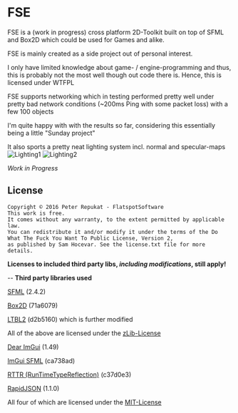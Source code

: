 # FSE #

FSE is a (work in progress) cross platform 2D-Toolkit built on top of SFML and Box2D which could be used for Games and alike.

FSE is mainly created as a side project out of personal interest.

I only have limited knowledge about game- / engine-programming and thus, this is probably not the most well though out code there is. 
Hence, this is licensed under WTFPL 

FSE supports networking which in testing performed pretty well under pretty bad network conditions (~200ms Ping with some packet loss) with a few 100 objects

I'm quite happy with with the results so far, considering this essentially being a little "Sunday project"

It also sports a pretty neat lighting system incl. normal and specular-maps
![Lighting1](https://github.com/Alia5/FSE/blob/master/lighting1.gif?raw=true "Lighting1") ![Lighting2](https://github.com/Alia5/FSE/blob/master/lighting2.gif?raw=true "Lighting2")

*Work in Progress*

## License

```
Copyright © 2016 Peter Repukat - FlatspotSoftware
This work is free.
It comes without any warranty, to the extent permitted by applicable law.
You can redistribute it and/or modify it under the terms of the Do What The Fuck You Want To Public License, Version 2,
as published by Sam Hocevar. See the license.txt file for more details.
```
**Licenses to included third party libs, _including modifications_, still apply!**

--
**Third party libraries used**

[SFML](http://www.sfml-dev.org) (2.4.2)

[Box2D](https://github.com/erincatto/Box2D/) (71a6079)

[LTBL2](https://github.com/Cmdu76/LTBL2/tree/d2b51608efa2aa7e3e2d632746b018d6e2add3be) (d2b5160) which is further modified

All of the above are licensed under the [zLib-License](https://en.wikipedia.org/wiki/Zlib_License)

[Dear ImGui](https://github.com/ocornut/imgui) (1.49)

[ImGui SFML](https://github.com/eliasdaler/imgui-sfml) (ca738ad)

[RTTR (RunTimeTypeReflection)](http://www.rttr.org) (c37d0e3)

[RapidJSON](https://github.com/miloyip/rapidjson) (1.1.0)

All four of which are licensed under the [MIT-License](https://opensource.org/licenses/MIT)